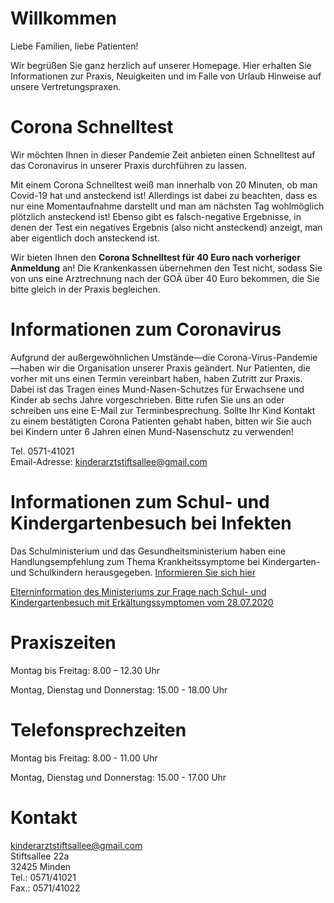 # Willkommen

Liebe Familien, liebe Patienten!

Wir begrüßen Sie ganz herzlich auf unserer Homepage. Hier erhalten Sie Informationen zur Praxis, Neuigkeiten und im Falle von Urlaub Hinweise auf unsere Vertretungspraxen.

# Corona Schnelltest

Wir möchten Ihnen in dieser Pandemie Zeit anbieten einen Schnelltest auf das Coronavirus in unserer Praxis durchführen zu lassen. 

Mit einem Corona Schnelltest weiß man innerhalb von 20 Minuten, ob man Covid-19 hat und ansteckend ist! Allerdings ist dabei zu beachten, dass es nur eine Momentaufnahme darstellt und man am nächsten Tag wohlmöglich plötzlich ansteckend ist! Ebenso gibt es falsch-negative Ergebnisse, in denen der Test ein negatives Ergebnis (also nicht ansteckend) anzeigt, man aber eigentlich doch ansteckend ist.

Wir bieten Ihnen den **Corona Schnelltest für 40 Euro nach vorheriger Anmeldung** an! Die Krankenkassen übernehmen den Test nicht,  sodass Sie von uns eine Arztrechnung nach der GOÄ über 40 Euro bekommen,  die Sie bitte gleich in der Praxis begleichen. 


# Informationen zum Coronavirus

Aufgrund der außergewöhnlichen Umstände—die Corona-Virus-Pandemie—haben wir die Organisation unserer Praxis geändert. 
Nur Patienten, die vorher mit uns einen Termin vereinbart haben, haben Zutritt zur Praxis. Dabei ist das Tragen eines Mund-Nasen-Schutzes für Erwachsene und Kinder ab sechs Jahre vorgeschrieben. Bitte rufen Sie uns an oder schreiben uns eine E-Mail zur Terminbesprechung. 
Sollte Ihr Kind Kontakt zu einem bestätigten Corona Patienten gehabt haben,  bitten wir Sie auch bei Kindern unter 6 Jahren einen Mund-Nasenschutz zu verwenden!

Tel. 0571-41021  
Email-Adresse: <kinderarztstiftsallee@gmail.com>  

# Informationen zum Schul- und Kindergartenbesuch bei Infekten

Das Schulministerium und das Gesundheitsministerium haben eine Handlungsempfehlung zum Thema Krankheitssymptome bei Kindergarten- und Schulkindern herausgegeben. [Informieren Sie sich hier](https://www.schulministerium.nrw.de/themen/schulsystem/elterninfo-wenn-mein-kind-zuhause-erkrankt-handlungsempfehlung)

[Elterninformation des Ministeriums zur Frage nach Schul- und Kindergartenbesuch mit Erkältungssymptomen vom 28.07.2020](https://www.mkffi.nrw/sites/default/files/asset/document/20200728_offizielle_information_land_nrw_krankheitssymptome.pdf)

# Praxiszeiten

Montag bis Freitag: 8.00 – 12.30 Uhr

Montag, Dienstag und Donnerstag: 15.00 - 18.00 Uhr

# Telefonsprechzeiten

Montag bis Freitag: 8.00 - 11.00 Uhr

Montag, Dienstag und Donnerstag: 15.00 - 17.00 Uhr

# Kontakt

<kinderarztstiftsallee@gmail.com>  
Stiftsallee 22a  
32425 Minden  
Tel.: 0571/41021  
Fax.: 0571/41022
